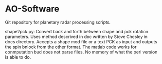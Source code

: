 # AO-Software

Git repository for planetary radar processing scripts.

shape2pck.py: Convert back and forth between shape and pck rotation parameters. Uses method descrived in doc written by Steve Chesley in docs directory. Accepts a shape mod file or a text PCK as input and outputs the spin bnlock from the other format. The matlab code works for conmputation bud does not parse files. No memory of what the perl version is able to do.
